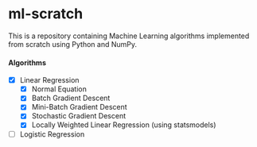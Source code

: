 # ml-scratch

This is a repository containing Machine Learning algorithms implemented from scratch using Python and NumPy.

#### Algorithms

- [x] Linear Regression
	- [x] Normal Equation
	- [x] Batch Gradient Descent
	- [x] Mini-Batch Gradient Descent
	- [x] Stochastic Gradient Descent
	- [x] Locally Weighted Linear Regression (using statsmodels)
- [ ] Logistic Regression
